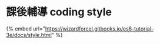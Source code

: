 # 課後輔導 coding style

{% embed url="https://wizardforcel.gitbooks.io/es6-tutorial-3e/docs/style.html" %}

